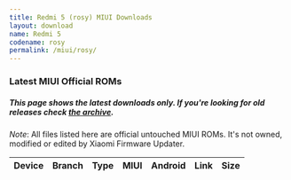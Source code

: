 ```yaml
---
title: Redmi 5 (rosy) MIUI Downloads
layout: download
name: Redmi 5
codename: rosy
permalink: /miui/rosy/
---
```

### Latest MIUI Official ROMs
##### This page shows the latest downloads only. If you're looking for old releases check [the archive](/archive/miui/rosy/).
*Note*: All files listed here are official untouched MIUI ROMs. It's not owned, modified or edited by Xiaomi Firmware Updater.

<div class="table-responsive-md" id="table-wrapper">
<table id="miui" class="display dt-responsive compact table table-striped table-hover table-sm">
    <thead class="thead-dark">
        <tr>
            <th>Device</th>
            <th>Branch</th>
            <th>Type</th>
            <th>MIUI</th>
            <th>Android</th>
            <th>Link</th>
            <th>Size</th>
        </tr>
    </thead>
    <script>loadMiuiDownloads('rosy')</script>
</table>
</div>

